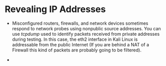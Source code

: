 # Revealing IP Addresses 

  - Misconfigured routers, firewalls, and network devices sometimes respond to network probes using nonpublic source addresses. You can use *tcpdump* used to  identify packets received from private addresses during testing. In this case, the eth2 interface in Kali Linux is addressable from the public Internet (If you are behind a NAT of a Firewall this kind of packets are probably going to be filtered).
  
  - 
